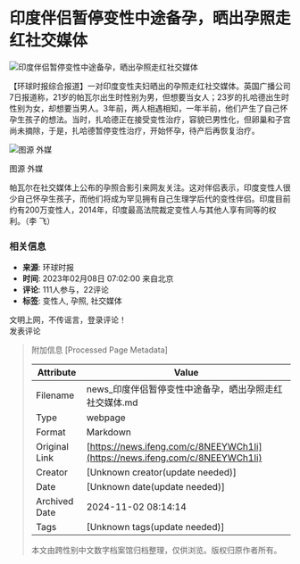# 印度伴侣暂停变性中途备孕，晒出孕照走红社交媒体

![印度伴侣暂停变性中途备孕，晒出孕照走红社交媒体](//d.ifengimg.com/w121_h75_q90/x0.ifengimg.com/ucms/2023_06/9E61C87A1A3417AB0C60D5C2D78A6F188C072587_size492_w784_h443.png)

【环球时报综合报道】一对印度变性夫妇晒出的孕照走红社交媒体。英国广播公司7日报道称，21岁的帕瓦尔出生时性别为男，但想要当女人；23岁的扎哈德出生时性别为女，却想要当男人。3年前，两人相遇相知，一年半前，他们产生了自己怀孕生孩子的想法。当时，扎哈德正在接受变性治疗，容貌已男性化，但卵巢和子宫尚未摘除，于是，扎哈德暂停变性治疗，开始怀孕，待产后再恢复治疗。

![图源 外媒](https://x0.ifengimg.com/ucms/2023_06/9E61C87A1A3417AB0C60D5C2D78A6F188C072587_size492_w784_h443.png)

图源 外媒

帕瓦尔在社交媒体上公布的孕照合影引来网友关注。这对伴侣表示，印度变性人很少自己怀孕生孩子，而他们将成为罕见拥有自己生理学后代的变性伴侣。印度目前约有200万变性人，2014年，印度最高法院裁定变性人与其他人享有同等的权利。（李 飞）

### 相关信息

- **来源**: 环球时报  
- **时间**: 2023年02月08日 07:02:00 来自北京  
- **评论**: 111人参与，22评论  
- **标签**: 变性人, 孕照, 社交媒体  

文明上网，不传谣言，登录评论！  
发表评论  


> 附加信息 [Processed Page Metadata]
>
> | Attribute       | Value                                  |
> |-----------------|----------------------------------------|
> | Filename        | news_印度伴侣暂停变性中途备孕，晒出孕照走红社交媒体.md                             |
> | Type            | webpage                                 |
> | Format          | Markdown                               |
> | Original Link   | [https://news.ifeng.com/c/8NEEYWCh1Ii](https://news.ifeng.com/c/8NEEYWCh1Ii)                       |
> | Creator         | [Unknown creator(update needed)]                              |
> | Date            | [Unknown date(update needed)]                                 |
> | Archived Date   | 2024-11-02 08:14:14                             |
> | Tags            | [Unknown tags(update needed)]                                 |
>
> 本文由跨性别中文数字档案馆归档整理，仅供浏览。版权归原作者所有。
>
